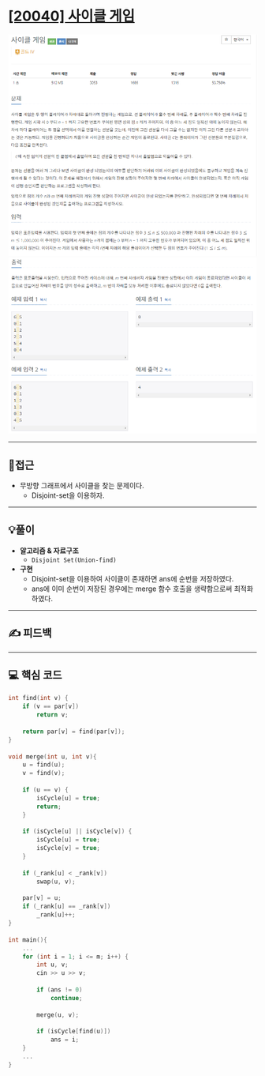 # [[20040] 사이클 게임](https://www.acmicpc.net/problem/20040)

![](imgs/1.PNG)
![](imgs/2.PNG)
___
## 🤔접근
- 무방향 그래프에서 사이클을 찾는 문제이다.
	- Disjoint-set을 이용하자.
___
## 💡풀이
- <B>알고리즘 & 자료구조</B>
	- `Disjoint Set(Union-find)`
- <b>구현</b>
	- Disjoint-set을 이용하여 사이클이 존재하면 ans에 순번을 저장하였다.
	- ans에 이미 순번이 저장된 경우에는 merge 함수 호출을 생략함으로써 최적화하였다.
___
## ✍ 피드백
___
## 💻 핵심 코드
```c++
int find(int v) {
	if (v == par[v])
		return v;

	return par[v] = find(par[v]);
}

void merge(int u, int v){
	u = find(u);
	v = find(v);

	if (u == v) {
		isCycle[u] = true;
		return;
	}

	if (isCycle[u] || isCycle[v]) {
		isCycle[u] = true;
		isCycle[v] = true;
	}

	if (_rank[u] < _rank[v])
		swap(u, v);

	par[v] = u;
	if (_rank[u] == _rank[v])
		_rank[u]++;
}

int main(){
	...
	for (int i = 1; i <= m; i++) {
		int u, v;
		cin >> u >> v;

		if (ans != 0)
			continue;

		merge(u, v);

		if (isCycle[find(u)]) 
			ans = i;
	}
	...
}
```